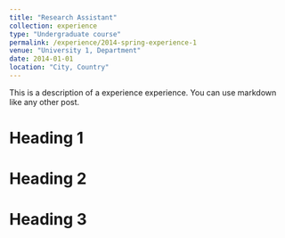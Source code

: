 ```yaml
---
title: "Research Assistant"
collection: experience
type: "Undergraduate course"
permalink: /experience/2014-spring-experience-1
venue: "University 1, Department"
date: 2014-01-01
location: "City, Country"
---
```


This is a description of a experience experience. You can use markdown like any other post.

# Heading 1

# Heading 2

# Heading 3
